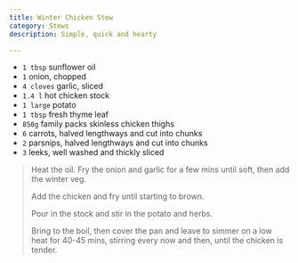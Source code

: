 ```yaml
---
title: Winter Chicken Stew 
category: Stews
description: Simple, quick and hearty

--- 
```

* `1 tbsp` sunflower oil
* `1` onion, chopped
* `4 cloves` garlic, sliced
* `1.4 l` hot chicken stock
* `1 large` potato
* `1 tbsp` fresh thyme leaf
* `850g` family packs skinless chicken thighs
* `6` carrots, halved lengthways and cut into chunks
* `2` parsnips, halved lengthways and cut into chunks
* `3` leeks, well washed and thickly sliced
 

> Heat the oil. Fry the onion and garlic for a few mins until soft, then add the winter veg.
>
> Add the chicken and fry until starting to brown.
>
> Pour in the stock and stir in the potato and herbs.
>
> Bring to the boil, then cover the pan and leave to simmer on a low heat for 40-45 mins, stirring every now and then, until the chicken is tender.

